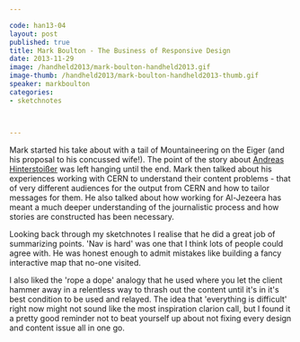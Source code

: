 ```yaml
---

code: han13-04
layout: post
published: true
title: Mark Boulton - The Business of Responsive Design
date: 2013-11-29
image: /handheld2013/mark-boulton-handheld2013.gif
image-thumb: /handheld2013/mark-boulton-handheld2013-thumb.gif
speaker: markboulton
categories: 
- sketchnotes



---
```


Mark started his take about with a tail of Mountaineering on the Eiger (and his proposal to his concussed wife!). The point of the story about <a href="http://en.wikipedia.org/wiki/Andreas_Hinterstoisser">Andreas Hinterstoißer</a> was left hanging until the end. Mark then talked about his experiences working with CERN to understand their content problems - that of very different audiences for the output from CERN and how to tailor messages for them. He also talked about how working for Al-Jezeera has meant a much deeper understanding of the journalistic process and how stories are constructed has been necessary.

Looking back through my sketchnotes I realise that he did a great job of summarizing points. 'Nav is hard' was one that I think lots of people could agree with. He was honest enough to admit mistakes like building a fancy interactive map that no-one visited.

I also liked the 'rope a dope' analogy that he used where you let the client hammer away in a relentless way to thrash out the content until it's in it's best condition to be used and relayed. The idea that 'everything is difficult' right now might not sound like the most inspiration clarion call, but I found it a pretty good reminder not to beat yourself up about not fixing every design and content issue all in one go.